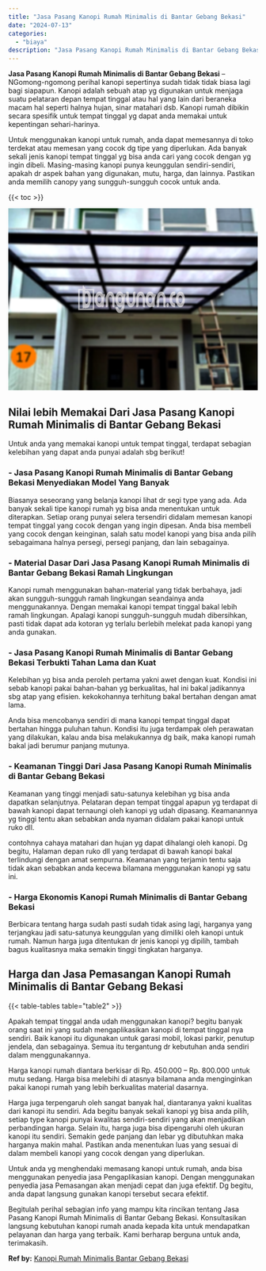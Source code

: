 ```yaml
---
title: "Jasa Pasang Kanopi Rumah Minimalis di Bantar Gebang Bekasi"
date: "2024-07-13"
categories: 
  - "biaya"
description: "Jasa Pasang Kanopi Rumah Minimalis di Bantar Gebang Bekasi. Begitulah perihal sebagian info yang mampu kita rincikan tentang Jasa Pasang Kanopi Rumah Minimal..."
---
```


**Jasa Pasang Kanopi Rumah Minimalis di Bantar Gebang Bekasi** – NGomong-ngomong perihal kanopi sepertinya sudah tidak tidak biasa lagi bagi siapapun. Kanopi adalah sebuah atap yg digunakan untuk menjaga suatu pelataran depan tempat tinggal atau hal yang lain dari beraneka macam hal seperti halnya hujan, sinar matahari dsb. Kanopi rumah dibikin secara spesifik untuk tempat tinggal yg dapat anda memakai untuk kepentingan sehari-harinya.

Untuk menggunakan kanopi untuk rumah, anda dapat memesannya di toko terdekat atau memesan yang cocok dg tipe yang diperlukan. Ada banyak sekali jenis kanopi tempat tinggal yg bisa anda cari yang cocok dengan yg ingin dibeli. Masing-masing kanopi punya keunggulan sendiri-sendiri, apakah dr aspek bahan yang digunakan, mutu, harga, dan lainnya. Pastikan anda memilih canopy yang sungguh-sungguh cocok untuk anda.

{{< toc >}}

![Jasa Pasang Kanopi Rumah Minimalis di Bantar Gebang Bekasi](/images/harga-kanopi-minimalis-58.png)

## Nilai lebih Memakai Dari Jasa Pasang Kanopi Rumah Minimalis di Bantar Gebang Bekasi

Untuk anda yang memakai kanopi untuk tempat tinggal, terdapat sebagian kelebihan yang dapat anda punyai adalah sbg berikut!

### \- Jasa Pasang Kanopi Rumah Minimalis di Bantar Gebang Bekasi Menyediakan Model Yang Banyak

Biasanya seseorang yang belanja kanopi lihat dr segi type yang ada. Ada banyak sekali tipe kanopi rumah yg bisa anda menentukan untuk diterapkan. Setiap orang punyai selera tersendiri didalam memesan kanopi tempat tinggal yang cocok dengan yang ingin dipesan. Anda bisa membeli yang cocok dengan keinginan, salah satu model kanopi yang bisa anda pilih sebagaimana halnya persegi, persegi panjang, dan lain sebagainya.

### \- Material Dasar Dari Jasa Pasang Kanopi Rumah Minimalis di Bantar Gebang Bekasi Ramah Lingkungan

Kanopi rumah menggunakan bahan-material yang tidak berbahaya, jadi akan sungguh-sungguh ramah lingkungan seandainya anda menggunakannya. Dengan memakai kanopi tempat tinggal bakal lebih ramah lingkungan. Apalagi kanopi sungguh-sungguh mudah dibersihkan, pasti tidak dapat ada kotoran yg terlalu berlebih melekat pada kanopi yang anda gunakan.

### \- Jasa Pasang Kanopi Rumah Minimalis di Bantar Gebang Bekasi Terbukti Tahan Lama dan Kuat

Kelebihan yg bisa anda peroleh pertama yakni awet dengan kuat. Kondisi ini sebab kanopi pakai bahan-bahan yg berkualitas, hal ini bakal jadikannya sbg atap yang efisien. kekokohannya terhitung bakal bertahan dengan amat lama.

Anda bisa mencobanya sendiri di mana kanopi tempat tinggal dapat bertahan hingga puluhan tahun. Kondisi itu juga terdampak oleh perawatan yang dilakukan, kalau anda bisa melakukannya dg baik, maka kanopi rumah bakal jadi berumur panjang mutunya.

### \- Keamanan Tinggi Dari Jasa Pasang Kanopi Rumah Minimalis di Bantar Gebang Bekasi

Keamanan yang tinggi menjadi satu-satunya kelebihan yg bisa anda dapatkan selanjutnya. Pelataran depan tempat tinggal apapun yg terdapat di bawah kanopi dapat ternaungi oleh kanopi yg udah dipasang. Keamanannya yg tinggi tentu akan sebabkan anda nyaman didalam pakai kanopi untuk ruko dll.

contohnya cahaya matahari dan hujan yg dapat dihalangi oleh kanopi. Dg begitu, Halaman depan ruko dll yang terdapat di bawah kanopi bakal terlindungi dengan amat sempurna. Keamanan yang terjamin tentu saja tidak akan sebabkan anda kecewa bilamana menggunakan kanopi yg satu ini.

### \- Harga Ekonomis Kanopi Rumah Minimalis di Bantar Gebang Bekasi

Berbicara tentang harga sudah pasti sudah tidak asing lagi, harganya yang terjangkau jadi satu-satunya keunggulan yang dimiliki oleh kanopi untuk rumah. Namun harga juga ditentukan dr jenis kanopi yg dipilih, tambah bagus kualitasnya maka semakin tinggi tingkatan harganya.

## Harga dan Jasa Pemasangan Kanopi Rumah Minimalis di Bantar Gebang Bekasi

{{< table-tables table="table2" >}}

Apakah tempat tinggal anda udah menggunakan kanopi? begitu banyak orang saat ini yang sudah mengaplikasikan kanopi di tempat tinggal nya sendiri. Baik kanopi itu digunakan untuk garasi mobil, lokasi parkir, penutup jendela, dan sebagainya. Semua itu tergantung dr kebutuhan anda sendiri dalam menggunakannya.

Harga kanopi rumah diantara berkisar di Rp. 450.000 – Rp. 800.000 untuk mutu sedang. Harga bisa melebihi di atasnya bilamana anda menginginkan pakai kanopi rumah yang lebih berkualitas material dasarnya.

Harga juga terpengaruh oleh sangat banyak hal, diantaranya yakni kualitas dari kanopi itu sendiri. Ada begitu banyak sekali kanopi yg bisa anda pilih, setiap type kanopi punyai kwalitas sendiri-sendiri yang akan menjadikan perbandingan harga. Selain itu, harga juga bisa dipengaruhi oleh ukuran kanopi itu sendiri. Semakin gede panjang dan lebar yg dibutuhkan maka harganya makin mahal. Pastikan anda menentukan luas yang sesuai di dalam membeli kanopi yang cocok dengan yang diperlukan.

Untuk anda yg menghendaki memasang kanopi untuk rumah, anda bisa menggunakan penyedia jasa Pengaplikasian kanopi. Dengan menggunakan penyedia jasa Pemasangan akan menjadi cepat dan juga efektif. Dg begitu, anda dapat langsung gunakan kanopi tersebut secara efektif.

Begitulah perihal sebagian info yang mampu kita rincikan tentang Jasa Pasang Kanopi Rumah Minimalis di Bantar Gebang Bekasi. Konsultasikan langsung kebutuhan kanopi rumah anada kepada kita untuk mendapatkan pelayanan dan harga yang terbaik. Kami berharap berguna untuk anda, terimakasih.

**Ref by:**  [Kanopi Rumah Minimalis Bantar Gebang Bekasi](https://id.wikipedia.org/wiki/Kanopi)
